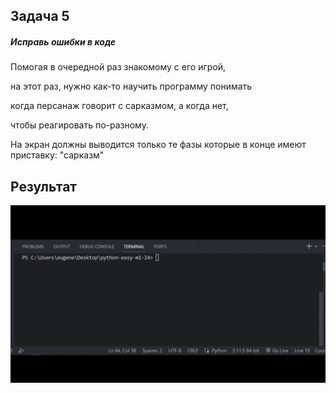 ## Задача 5

##### Исправь ошибки в коде

Помогая в очередной раз знакомому с его игрой,

на этот раз, нужно как-то научить программу понимать

когда персанаж говорит с сарказмом, а когда нет,

чтобы реагировать по-разному.

На экран должны выводится только те фазы которые в конце имеют приставку: "сарказм"


## Результат

![1697798408618](image/task/1697798408618.png)
